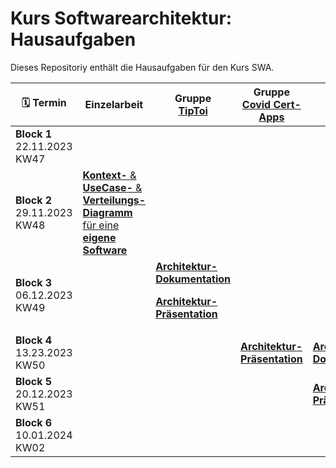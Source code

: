 # Kurs Softwarearchitektur: Hausaufgaben
Dieses Repositoriy enthält die Hausaufgaben für den Kurs SWA.

| :spiral_calendar: Termin|Einzelarbeit|Gruppe<br>[TipToi](Tiptoi.md)|Gruppe<br>[Covid Cert-Apps](CovidCert.md)|Gruppe<br>[Minecraft](Minecraft.md)|
|-|-|-|-|-|
|**Block 1**<br>22.11.2023<br>KW47|||||
|**Block 2**<br>29.11.2023<br>KW48|[**Kontext-** & **UseCase-** & **Verteilungs-Diagramm** für eine **eigene Software**](/Einzelarbeit.md)||||
|**Block 3**<br>06.12.2023<br>KW49||[**Architektur-Dokumentation**](/Gruppenarbeit.md)<p>[**Architektur-Präsentation**](/Gruppenarbeit.md)|||
|**Block 4**<br>13.23.2023<br>KW50|||[**Architektur-Präsentation**](/Gruppenarbeit.md)|[**Architektur-Dokumentation**](/Gruppenarbeit.md)|[**Architektur-Dokumentation**](/Gruppenarbeit.md)|
|**Block 5**<br>20.12.2023<br>KW51||||[**Architektur-Präsentation**](/Gruppenarbeit.md)|
|**Block 6**<br>10.01.2024<br>KW02|
